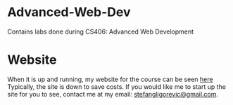 # Advanced-Web-Dev
Contains labs done during CS406: Advanced Web Development

# Website
When it is up and running, my website for the course can be seen [here](http://3.237.172.53/)
Typically, the site is down to save costs. If you would like me to start up the site for you to see, contact me at my email: stefangligorevic@gmail.com.
